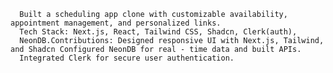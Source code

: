       Built a scheduling app clone with customizable availability, appointment management, and personalized links.
      Tech Stack: Next.js, React, Tailwind CSS, Shadcn, Clerk(auth), 
      NeonDB.Contributions: Designed responsive UI with Next.js, Tailwind, and Shadcn Configured NeonDB for real - time data and built APIs.
      Integrated Clerk for secure user authentication.
